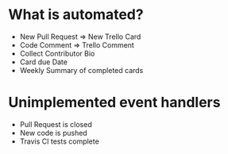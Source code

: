 <!SLIDE>
# What is automated?

 * New Pull Request => New Trello Card
 * Code Comment => Trello Comment
 * Collect Contributor Bio
 * Card due Date
 * Weekly Summary of completed cards

# Unimplemented event handlers

 * Pull Request is closed
 * New code is pushed
 * Travis CI tests complete
